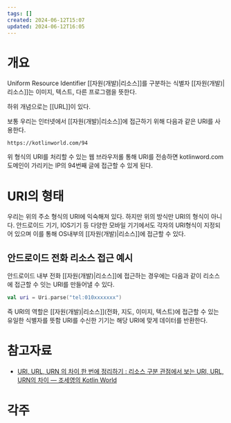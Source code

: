 ```yaml
---
tags: []
created: 2024-06-12T15:07
updated: 2024-06-12T16:05
---
```

# 개요
Uniform Resource Identifier
[[자원(개발)|리소스]]를 구분하는 식별자
[[자원(개발)|리소스]]는 이미지, 텍스트, 다른 프로그램을 뜻한다.

하위 개념으로는 [[URL]]이 있다.

보통 우리는 인터넷에서 [[자원(개발)|리소스]]에 접근하기 위해 다음과 같은 URI를 사용한다.

```
https://kotlinworld.com/94
```

위 형식의 URI를 처리할 수 있는 웹 브라우저롤 통해 URI를 전송하면 kotlinword.com 도메인이 가리키는 IP의 94번째 글에 접근할 수 있게 된다.
# URI의 형태
우리는 위의 주소 형식의 URI에 익숙해져 있다. 하지만 위의 방식만 URI의 형식이 아니다. 
안드로이드 기기, IOS기기 등 다양한 모바일 기기에서도 각자의 URI형식이 지정되어 있으며 이를 통해 OS내부의 [[자원(개발)|리소스]]에 접근할 수 있다.

## 안드로이드 전화 리소스 접근 예시
안드로이드 내부 전화 [[자원(개발)|리소스]]에 접근하는 경우에는 다음과 같이 리소스에 접근할 수 잇는 URI를 만들어낼 수 있다.

```kotlin
val uri = Uri.parse("tel:010xxxxxxx")
```

즉 URI의 역할은 [[자원(개발)|리소스]](전화, 지도, 이미지, 텍스트)에 접근할 수 있는 유일한 식별자를 뜻함 URI를 수신한 기기는 해당 URI에 맞게 데이터를 반환한다.



# 참고자료
- [URI, URL, URN 의 차이 한 번에 정리하기 : 리소스 구분 관점에서 보는 URI, URL, URN의 차이 — 조세영의 Kotlin World](https://kotlinworld.com/96#URI%EC%--%--%--URL%-C%--URN%EC%-D%--%--%EA%B-%--%EA%B-%--)
# 각주